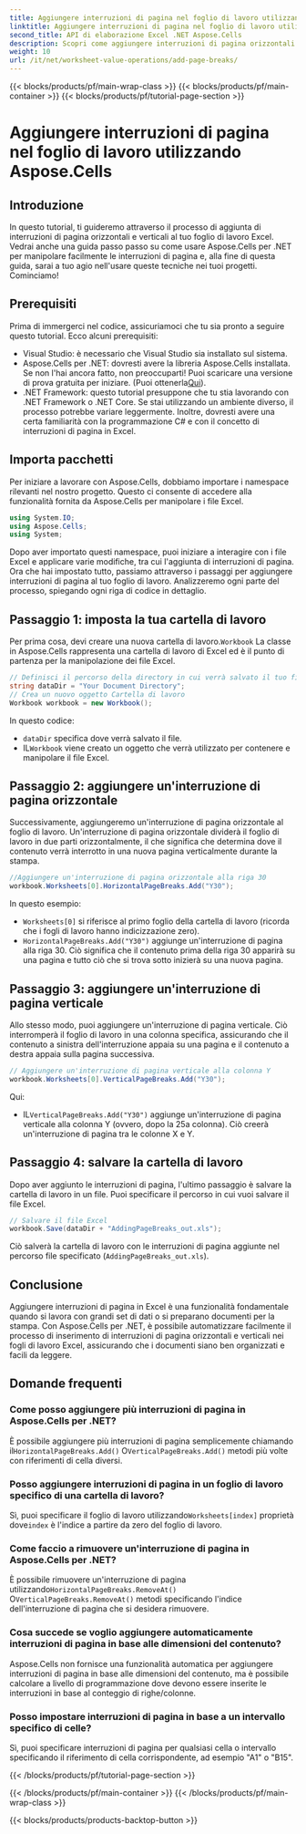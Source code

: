 ```yaml
---
title: Aggiungere interruzioni di pagina nel foglio di lavoro utilizzando Aspose.Cells
linktitle: Aggiungere interruzioni di pagina nel foglio di lavoro utilizzando Aspose.Cells
second_title: API di elaborazione Excel .NET Aspose.Cells
description: Scopri come aggiungere interruzioni di pagina orizzontali e verticali in Excel usando Aspose.Cells per .NET con questa guida passo-passo. Rendi i tuoi file Excel adatti alla stampa.
weight: 10
url: /it/net/worksheet-value-operations/add-page-breaks/
---
```


{{< blocks/products/pf/main-wrap-class >}}
{{< blocks/products/pf/main-container >}}
{{< blocks/products/pf/tutorial-page-section >}}

# Aggiungere interruzioni di pagina nel foglio di lavoro utilizzando Aspose.Cells

## Introduzione
In questo tutorial, ti guideremo attraverso il processo di aggiunta di interruzioni di pagina orizzontali e verticali al tuo foglio di lavoro Excel. Vedrai anche una guida passo passo su come usare Aspose.Cells per .NET per manipolare facilmente le interruzioni di pagina e, alla fine di questa guida, sarai a tuo agio nell'usare queste tecniche nei tuoi progetti. Cominciamo!
## Prerequisiti
Prima di immergerci nel codice, assicuriamoci che tu sia pronto a seguire questo tutorial. Ecco alcuni prerequisiti:
- Visual Studio: è necessario che Visual Studio sia installato sul sistema.
-  Aspose.Cells per .NET: dovresti avere la libreria Aspose.Cells installata. Se non l'hai ancora fatto, non preoccuparti! Puoi scaricare una versione di prova gratuita per iniziare. (Puoi ottenerla[Qui](https://releases.aspose.com/cells/net/)).
- .NET Framework: questo tutorial presuppone che tu stia lavorando con .NET Framework o .NET Core. Se stai utilizzando un ambiente diverso, il processo potrebbe variare leggermente.
Inoltre, dovresti avere una certa familiarità con la programmazione C# e con il concetto di interruzioni di pagina in Excel.
## Importa pacchetti
Per iniziare a lavorare con Aspose.Cells, dobbiamo importare i namespace rilevanti nel nostro progetto. Questo ci consente di accedere alla funzionalità fornita da Aspose.Cells per manipolare i file Excel.
```csharp
using System.IO;
using Aspose.Cells;
using System;
```
Dopo aver importato questi namespace, puoi iniziare a interagire con i file Excel e applicare varie modifiche, tra cui l'aggiunta di interruzioni di pagina.
Ora che hai impostato tutto, passiamo attraverso i passaggi per aggiungere interruzioni di pagina al tuo foglio di lavoro. Analizzeremo ogni parte del processo, spiegando ogni riga di codice in dettaglio.
## Passaggio 1: imposta la tua cartella di lavoro
 Per prima cosa, devi creare una nuova cartella di lavoro.`Workbook` La classe in Aspose.Cells rappresenta una cartella di lavoro di Excel ed è il punto di partenza per la manipolazione dei file Excel.
```csharp
// Definisci il percorso della directory in cui verrà salvato il tuo file
string dataDir = "Your Document Directory";
// Crea un nuovo oggetto Cartella di lavoro
Workbook workbook = new Workbook();
```
In questo codice:
- `dataDir` specifica dove verrà salvato il file.
-  IL`Workbook` viene creato un oggetto che verrà utilizzato per contenere e manipolare il file Excel.
## Passaggio 2: aggiungere un'interruzione di pagina orizzontale
Successivamente, aggiungeremo un'interruzione di pagina orizzontale al foglio di lavoro. Un'interruzione di pagina orizzontale dividerà il foglio di lavoro in due parti orizzontalmente, il che significa che determina dove il contenuto verrà interrotto in una nuova pagina verticalmente durante la stampa.
```csharp
//Aggiungere un'interruzione di pagina orizzontale alla riga 30
workbook.Worksheets[0].HorizontalPageBreaks.Add("Y30");
```
In questo esempio:
- `Worksheets[0]` si riferisce al primo foglio della cartella di lavoro (ricorda che i fogli di lavoro hanno indicizzazione zero).
- `HorizontalPageBreaks.Add("Y30")` aggiunge un'interruzione di pagina alla riga 30. Ciò significa che il contenuto prima della riga 30 apparirà su una pagina e tutto ciò che si trova sotto inizierà su una nuova pagina.
## Passaggio 3: aggiungere un'interruzione di pagina verticale
Allo stesso modo, puoi aggiungere un'interruzione di pagina verticale. Ciò interromperà il foglio di lavoro in una colonna specifica, assicurando che il contenuto a sinistra dell'interruzione appaia su una pagina e il contenuto a destra appaia sulla pagina successiva.
```csharp
// Aggiungere un'interruzione di pagina verticale alla colonna Y
workbook.Worksheets[0].VerticalPageBreaks.Add("Y30");
```
Qui:
-  IL`VerticalPageBreaks.Add("Y30")` aggiunge un'interruzione di pagina verticale alla colonna Y (ovvero, dopo la 25a colonna). Ciò creerà un'interruzione di pagina tra le colonne X e Y.
## Passaggio 4: salvare la cartella di lavoro
Dopo aver aggiunto le interruzioni di pagina, l'ultimo passaggio è salvare la cartella di lavoro in un file. Puoi specificare il percorso in cui vuoi salvare il file Excel.
```csharp
// Salvare il file Excel
workbook.Save(dataDir + "AddingPageBreaks_out.xls");
```
Ciò salverà la cartella di lavoro con le interruzioni di pagina aggiunte nel percorso file specificato (`AddingPageBreaks_out.xls`).
## Conclusione
Aggiungere interruzioni di pagina in Excel è una funzionalità fondamentale quando si lavora con grandi set di dati o si preparano documenti per la stampa. Con Aspose.Cells per .NET, è possibile automatizzare facilmente il processo di inserimento di interruzioni di pagina orizzontali e verticali nei fogli di lavoro Excel, assicurando che i documenti siano ben organizzati e facili da leggere.
## Domande frequenti
### Come posso aggiungere più interruzioni di pagina in Aspose.Cells per .NET?
 È possibile aggiungere più interruzioni di pagina semplicemente chiamando il`HorizontalPageBreaks.Add()` O`VerticalPageBreaks.Add()` metodi più volte con riferimenti di cella diversi.
### Posso aggiungere interruzioni di pagina in un foglio di lavoro specifico di una cartella di lavoro?
 Sì, puoi specificare il foglio di lavoro utilizzando`Worksheets[index]` proprietà dove`index` è l'indice a partire da zero del foglio di lavoro.
### Come faccio a rimuovere un'interruzione di pagina in Aspose.Cells per .NET?
 È possibile rimuovere un'interruzione di pagina utilizzando`HorizontalPageBreaks.RemoveAt()` O`VerticalPageBreaks.RemoveAt()` metodi specificando l'indice dell'interruzione di pagina che si desidera rimuovere.
### Cosa succede se voglio aggiungere automaticamente interruzioni di pagina in base alle dimensioni del contenuto?
Aspose.Cells non fornisce una funzionalità automatica per aggiungere interruzioni di pagina in base alle dimensioni del contenuto, ma è possibile calcolare a livello di programmazione dove devono essere inserite le interruzioni in base al conteggio di righe/colonne.
### Posso impostare interruzioni di pagina in base a un intervallo specifico di celle?
Sì, puoi specificare interruzioni di pagina per qualsiasi cella o intervallo specificando il riferimento di cella corrispondente, ad esempio "A1" o "B15".

{{< /blocks/products/pf/tutorial-page-section >}}

{{< /blocks/products/pf/main-container >}}
{{< /blocks/products/pf/main-wrap-class >}}

{{< blocks/products/products-backtop-button >}}
